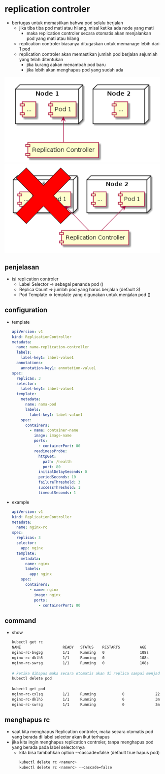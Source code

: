 # replication controler
- bertugas untuk memastikan bahwa pod selalu berjalan
  - jika tiba tiba pod mati atau hilang, misal ketika ada node yang mati
    - maka replication controler secara otomatis akan menjalankan pod yang mati atau hilang
  - replication controler biasanya ditugaskan untuk memanage lebih dari 1 pod
  - replication controler akan memastikan jumlah pod berjalan sejumlah yang telah ditentukan
    - jika kurang aakan menambah pod baru
    - jika lebih akan menghapus pod yang sudah ada

![alt text](docs/images/image.png)
![alt text](docs/images/image-1.png)

## penjelasan
- isi replication controler
  - Label Selector => sebagai penanda pod ()
  - Replica Count => jumlah pod yang harus berjalan (default 3)
  - Pod Template => template yang digunakan untuk menjalan pod ()

## configuration
- template
  ```yaml
  apiVersion: v1
  kind: ReplicationController
  metadata:
    name: nama-replication-controller
    labels:
      label-key1: label-value1 
    annotations:
      annotation-key1: annotation-value1
  spec:
    replicas: 3
    selector:
      label-key1: label-value1
    template:
      metadata:
        name: nama-pod
        labels:
          label-key1: label-value1
      spec:
        containers:
          - name: container-name
            image: image-name
            ports:
              - containerPort: 80
            readinessProbe:
              httpGet:
                path: /health
                port: 80
              initialDelaySeconds: 0
              periodSeconds: 10
              failureThreshold: 3
              successThreshold: 1
              timeoutSeconds: 1
  ```

- example
  ```yaml
  apiVersion: v1
  kind: ReplicationController
  metadata:
    name: nginx-rc
  spec:
    replicas: 3
    selector:
      app: nginx
    template:
      metadata:
        name: nginx
        labels:
          app: nginx
      spec:
        containers:
          - name: nginx
            image: nginx
            ports: 
              - containerPort: 80
  ```

## command
- show 
  ```bash
  kubectl get rc
  NAME                   READY   STATUS    RESTARTS         AGE
  nginx-rc-bvg5g         1/1     Running   0                108s
  nginx-rc-dklh5         1/1     Running   0                108s
  nginx-rc-swrsg         1/1     Running   0                108s

  # ketika dihapus maka secara otomatis akan di replica sampai menjadi 3 pod lagi
  kubectl delete pod 

  kubectl get pod
  nginx-rc-cxlsq         1/1     Running            0              22s
  nginx-rc-dklh5         1/1     Running            0              3m25s
  nginx-rc-swrsg         1/1     Running            0              3m25s
  ```

## menghapus rc
- saat kita menghapus Replication controler, maka secara otomatis pod yang berada di label selector akan ikut terhapus
- jika kita ingin menghapus replication controler, tanpa menghapus pod yang berada pada label selectornya
  - kita bisa tambahkan option --cascade=false (default true hapus pod)
    ```bash
    kubectl delete rc <namerc>
    kubectl delete rc <namerc> --cascade=false
    ```